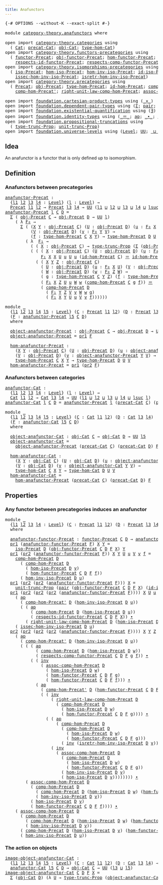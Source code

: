 ```yaml
---
title: Anafunctors
---
```


<pre class="Agda"><a id="37" class="Symbol">{-#</a> <a id="41" class="Keyword">OPTIONS</a> <a id="49" class="Pragma">--without-K</a> <a id="61" class="Pragma">--exact-split</a> <a id="75" class="Symbol">#-}</a>

<a id="80" class="Keyword">module</a> <a id="87" href="category-theory.anafunctors.html" class="Module">category-theory.anafunctors</a> <a id="115" class="Keyword">where</a>

<a id="122" class="Keyword">open</a> <a id="127" class="Keyword">import</a> <a id="134" href="category-theory.categories.html" class="Module">category-theory.categories</a> <a id="161" class="Keyword">using</a>
  <a id="169" class="Symbol">(</a> <a id="171" href="category-theory.categories.html#2113" class="Function">Cat</a><a id="174" class="Symbol">;</a> <a id="176" href="category-theory.categories.html#2263" class="Function">precat-Cat</a><a id="186" class="Symbol">;</a> <a id="188" href="category-theory.categories.html#2313" class="Function">obj-Cat</a><a id="195" class="Symbol">;</a> <a id="197" href="category-theory.categories.html#2443" class="Function">type-hom-Cat</a><a id="209" class="Symbol">)</a>
<a id="211" class="Keyword">open</a> <a id="216" class="Keyword">import</a> <a id="223" href="category-theory.functors-precategories.html" class="Module">category-theory.functors-precategories</a> <a id="262" class="Keyword">using</a>
  <a id="270" class="Symbol">(</a> <a id="272" href="category-theory.functors-precategories.html#1065" class="Function">functor-Precat</a><a id="286" class="Symbol">;</a> <a id="288" href="category-theory.functors-precategories.html#1595" class="Function">obj-functor-Precat</a><a id="306" class="Symbol">;</a> <a id="308" href="category-theory.functors-precategories.html#1691" class="Function">hom-functor-Precat</a><a id="326" class="Symbol">;</a>
    <a id="332" href="category-theory.functors-precategories.html#2238" class="Function">respects-id-functor-Precat</a><a id="358" class="Symbol">;</a> <a id="360" href="category-theory.functors-precategories.html#1912" class="Function">respects-comp-functor-Precat</a><a id="388" class="Symbol">)</a>
<a id="390" class="Keyword">open</a> <a id="395" class="Keyword">import</a> <a id="402" href="category-theory.isomorphisms-precategories.html" class="Module">category-theory.isomorphisms-precategories</a> <a id="445" class="Keyword">using</a>
  <a id="453" class="Symbol">(</a> <a id="455" href="category-theory.isomorphisms-precategories.html#3065" class="Function">iso-Precat</a><a id="465" class="Symbol">;</a> <a id="467" href="category-theory.isomorphisms-precategories.html#3173" class="Function">hom-iso-Precat</a><a id="481" class="Symbol">;</a> <a id="483" href="category-theory.isomorphisms-precategories.html#3526" class="Function">hom-inv-iso-Precat</a><a id="501" class="Symbol">;</a> <a id="503" href="category-theory.isomorphisms-precategories.html#4737" class="Function">id-iso-Precat</a><a id="516" class="Symbol">;</a>
    <a id="522" href="category-theory.isomorphisms-precategories.html#3671" class="Function">issec-hom-inv-iso-Precat</a><a id="546" class="Symbol">;</a> <a id="548" href="category-theory.isomorphisms-precategories.html#3908" class="Function">isretr-hom-inv-iso-Precat</a><a id="573" class="Symbol">)</a>
<a id="575" class="Keyword">open</a> <a id="580" class="Keyword">import</a> <a id="587" href="category-theory.precategories.html" class="Module">category-theory.precategories</a> <a id="617" class="Keyword">using</a>
  <a id="625" class="Symbol">(</a> <a id="627" href="category-theory.precategories.html#2237" class="Function">Precat</a><a id="633" class="Symbol">;</a> <a id="635" href="category-theory.precategories.html#2550" class="Function">obj-Precat</a><a id="645" class="Symbol">;</a> <a id="647" href="category-theory.precategories.html#2669" class="Function">type-hom-Precat</a><a id="662" class="Symbol">;</a> <a id="664" href="category-theory.precategories.html#3826" class="Function">id-hom-Precat</a><a id="677" class="Symbol">;</a> <a id="679" href="category-theory.precategories.html#3051" class="Function">comp-hom-Precat</a><a id="694" class="Symbol">;</a>
    <a id="700" href="category-theory.precategories.html#3218" class="Function">comp-hom-Precat&#39;</a><a id="716" class="Symbol">;</a> <a id="718" href="category-theory.precategories.html#4116" class="Function">right-unit-law-comp-hom-Precat</a><a id="748" class="Symbol">;</a> <a id="750" href="category-theory.precategories.html#3376" class="Function">assoc-comp-hom-Precat</a><a id="771" class="Symbol">)</a>

<a id="774" class="Keyword">open</a> <a id="779" class="Keyword">import</a> <a id="786" href="foundation.cartesian-product-types.html" class="Module">foundation.cartesian-product-types</a> <a id="821" class="Keyword">using</a> <a id="827" class="Symbol">(</a><a id="828" href="foundation-core.cartesian-product-types.html#590" class="Function Operator">_×_</a><a id="831" class="Symbol">)</a>
<a id="833" class="Keyword">open</a> <a id="838" class="Keyword">import</a> <a id="845" href="foundation.dependent-pair-types.html" class="Module">foundation.dependent-pair-types</a> <a id="877" class="Keyword">using</a> <a id="883" class="Symbol">(</a><a id="884" href="foundation-core.dependent-pair-types.html#515" class="Record">Σ</a><a id="885" class="Symbol">;</a> <a id="887" href="foundation-core.dependent-pair-types.html#588" class="InductiveConstructor">pair</a><a id="891" class="Symbol">;</a> <a id="893" href="foundation-core.dependent-pair-types.html#605" class="Field">pr1</a><a id="896" class="Symbol">;</a> <a id="898" href="foundation-core.dependent-pair-types.html#617" class="Field">pr2</a><a id="901" class="Symbol">)</a>
<a id="903" class="Keyword">open</a> <a id="908" class="Keyword">import</a> <a id="915" href="foundation.existential-quantification.html" class="Module">foundation.existential-quantification</a> <a id="953" class="Keyword">using</a> <a id="959" class="Symbol">(</a><a id="960" href="foundation.existential-quantification.html#1774" class="Function">∃</a><a id="961" class="Symbol">)</a>
<a id="963" class="Keyword">open</a> <a id="968" class="Keyword">import</a> <a id="975" href="foundation.identity-types.html" class="Module">foundation.identity-types</a> <a id="1001" class="Keyword">using</a> <a id="1007" class="Symbol">(</a><a id="1008" href="foundation-core.identity-types.html#1865" class="Function Operator">_＝_</a><a id="1011" class="Symbol">;</a> <a id="1013" href="foundation-core.identity-types.html#4003" class="Function">ap</a><a id="1015" class="Symbol">;</a> <a id="1017" href="foundation-core.identity-types.html#2425" class="Function Operator">_∙_</a><a id="1020" class="Symbol">;</a> <a id="1022" href="foundation-core.identity-types.html#2729" class="Function">inv</a><a id="1025" class="Symbol">)</a>
<a id="1027" class="Keyword">open</a> <a id="1032" class="Keyword">import</a> <a id="1039" href="foundation.propositional-truncations.html" class="Module">foundation.propositional-truncations</a> <a id="1076" class="Keyword">using</a>
  <a id="1084" class="Symbol">(</a> <a id="1086" href="foundation.propositional-truncations.html#2048" class="Function">type-trunc-Prop</a><a id="1101" class="Symbol">;</a> <a id="1103" href="foundation.propositional-truncations.html#2132" class="Function">unit-trunc-Prop</a><a id="1118" class="Symbol">)</a>
<a id="1120" class="Keyword">open</a> <a id="1125" class="Keyword">import</a> <a id="1132" href="foundation.universe-levels.html" class="Module">foundation.universe-levels</a> <a id="1159" class="Keyword">using</a> <a id="1165" class="Symbol">(</a><a id="1166" href="Agda.Primitive.html#597" class="Postulate">Level</a><a id="1171" class="Symbol">;</a> <a id="1173" href="foundation-core.universe-levels.html#235" class="Primitive">UU</a><a id="1175" class="Symbol">;</a> <a id="1177" href="Agda.Primitive.html#810" class="Primitive Operator">_⊔_</a><a id="1180" class="Symbol">;</a> <a id="1182" href="Agda.Primitive.html#780" class="Primitive">lsuc</a><a id="1186" class="Symbol">)</a>
</pre>
## Idea

An anafunctor is a functor that is only defined up to isomorphism.

## Definition

### Anafunctors between precategories

<pre class="Agda"><a id="anafunctor-Precat"></a><a id="1332" href="category-theory.anafunctors.html#1332" class="Function">anafunctor-Precat</a> <a id="1350" class="Symbol">:</a>
  <a id="1354" class="Symbol">{</a><a id="1355" href="category-theory.anafunctors.html#1355" class="Bound">l1</a> <a id="1358" href="category-theory.anafunctors.html#1358" class="Bound">l2</a> <a id="1361" href="category-theory.anafunctors.html#1361" class="Bound">l3</a> <a id="1364" href="category-theory.anafunctors.html#1364" class="Bound">l4</a> <a id="1367" class="Symbol">:</a> <a id="1369" href="Agda.Primitive.html#597" class="Postulate">Level</a><a id="1374" class="Symbol">}</a> <a id="1376" class="Symbol">(</a><a id="1377" href="category-theory.anafunctors.html#1377" class="Bound">l</a> <a id="1379" class="Symbol">:</a> <a id="1381" href="Agda.Primitive.html#597" class="Postulate">Level</a><a id="1386" class="Symbol">)</a> <a id="1388" class="Symbol">→</a>
  <a id="1392" href="category-theory.precategories.html#2237" class="Function">Precat</a> <a id="1399" href="category-theory.anafunctors.html#1355" class="Bound">l1</a> <a id="1402" href="category-theory.anafunctors.html#1358" class="Bound">l2</a> <a id="1405" class="Symbol">→</a> <a id="1407" href="category-theory.precategories.html#2237" class="Function">Precat</a> <a id="1414" href="category-theory.anafunctors.html#1361" class="Bound">l3</a> <a id="1417" href="category-theory.anafunctors.html#1364" class="Bound">l4</a> <a id="1420" class="Symbol">→</a> <a id="1422" href="foundation-core.universe-levels.html#235" class="Primitive">UU</a> <a id="1425" class="Symbol">(</a><a id="1426" href="category-theory.anafunctors.html#1355" class="Bound">l1</a> <a id="1429" href="Agda.Primitive.html#810" class="Primitive Operator">⊔</a> <a id="1431" href="category-theory.anafunctors.html#1358" class="Bound">l2</a> <a id="1434" href="Agda.Primitive.html#810" class="Primitive Operator">⊔</a> <a id="1436" href="category-theory.anafunctors.html#1361" class="Bound">l3</a> <a id="1439" href="Agda.Primitive.html#810" class="Primitive Operator">⊔</a> <a id="1441" href="category-theory.anafunctors.html#1364" class="Bound">l4</a> <a id="1444" href="Agda.Primitive.html#810" class="Primitive Operator">⊔</a> <a id="1446" href="Agda.Primitive.html#780" class="Primitive">lsuc</a> <a id="1451" href="category-theory.anafunctors.html#1377" class="Bound">l</a><a id="1452" class="Symbol">)</a>
<a id="1454" href="category-theory.anafunctors.html#1332" class="Function">anafunctor-Precat</a> <a id="1472" href="category-theory.anafunctors.html#1472" class="Bound">l</a> <a id="1474" href="category-theory.anafunctors.html#1474" class="Bound">C</a> <a id="1476" href="category-theory.anafunctors.html#1476" class="Bound">D</a> <a id="1478" class="Symbol">=</a>
  <a id="1482" href="foundation-core.dependent-pair-types.html#515" class="Record">Σ</a> <a id="1484" class="Symbol">(</a> <a id="1486" href="category-theory.precategories.html#2550" class="Function">obj-Precat</a> <a id="1497" href="category-theory.anafunctors.html#1474" class="Bound">C</a> <a id="1499" class="Symbol">→</a> <a id="1501" href="category-theory.precategories.html#2550" class="Function">obj-Precat</a> <a id="1512" href="category-theory.anafunctors.html#1476" class="Bound">D</a> <a id="1514" class="Symbol">→</a> <a id="1516" href="foundation-core.universe-levels.html#235" class="Primitive">UU</a> <a id="1519" href="category-theory.anafunctors.html#1472" class="Bound">l</a><a id="1520" class="Symbol">)</a>
    <a id="1526" class="Symbol">(</a> <a id="1528" class="Symbol">λ</a> <a id="1530" href="category-theory.anafunctors.html#1530" class="Bound">F₀</a> <a id="1533" class="Symbol">→</a>
      <a id="1541" href="foundation-core.dependent-pair-types.html#515" class="Record">Σ</a> <a id="1543" class="Symbol">(</a> <a id="1545" class="Symbol">(</a><a id="1546" href="category-theory.anafunctors.html#1546" class="Bound">X</a> <a id="1548" href="category-theory.anafunctors.html#1548" class="Bound">Y</a> <a id="1550" class="Symbol">:</a> <a id="1552" href="category-theory.precategories.html#2550" class="Function">obj-Precat</a> <a id="1563" href="category-theory.anafunctors.html#1474" class="Bound">C</a><a id="1564" class="Symbol">)</a> <a id="1566" class="Symbol">(</a><a id="1567" href="category-theory.anafunctors.html#1567" class="Bound">U</a> <a id="1569" class="Symbol">:</a> <a id="1571" href="category-theory.precategories.html#2550" class="Function">obj-Precat</a> <a id="1582" href="category-theory.anafunctors.html#1476" class="Bound">D</a><a id="1583" class="Symbol">)</a> <a id="1585" class="Symbol">(</a><a id="1586" href="category-theory.anafunctors.html#1586" class="Bound">u</a> <a id="1588" class="Symbol">:</a> <a id="1590" href="category-theory.anafunctors.html#1530" class="Bound">F₀</a> <a id="1593" href="category-theory.anafunctors.html#1546" class="Bound">X</a> <a id="1595" href="category-theory.anafunctors.html#1567" class="Bound">U</a><a id="1596" class="Symbol">)</a> <a id="1598" class="Symbol">→</a>
          <a id="1610" class="Symbol">(</a><a id="1611" href="category-theory.anafunctors.html#1611" class="Bound">V</a> <a id="1613" class="Symbol">:</a> <a id="1615" href="category-theory.precategories.html#2550" class="Function">obj-Precat</a> <a id="1626" href="category-theory.anafunctors.html#1476" class="Bound">D</a><a id="1627" class="Symbol">)</a> <a id="1629" class="Symbol">(</a><a id="1630" href="category-theory.anafunctors.html#1630" class="Bound">v</a> <a id="1632" class="Symbol">:</a> <a id="1634" href="category-theory.anafunctors.html#1530" class="Bound">F₀</a> <a id="1637" href="category-theory.anafunctors.html#1548" class="Bound">Y</a> <a id="1639" href="category-theory.anafunctors.html#1611" class="Bound">V</a><a id="1640" class="Symbol">)</a> <a id="1642" class="Symbol">→</a>
          <a id="1654" class="Symbol">(</a><a id="1655" href="category-theory.anafunctors.html#1655" class="Bound">f</a> <a id="1657" class="Symbol">:</a> <a id="1659" href="category-theory.precategories.html#2669" class="Function">type-hom-Precat</a> <a id="1675" href="category-theory.anafunctors.html#1474" class="Bound">C</a> <a id="1677" href="category-theory.anafunctors.html#1546" class="Bound">X</a> <a id="1679" href="category-theory.anafunctors.html#1548" class="Bound">Y</a><a id="1680" class="Symbol">)</a> <a id="1682" class="Symbol">→</a> <a id="1684" href="category-theory.precategories.html#2669" class="Function">type-hom-Precat</a> <a id="1700" href="category-theory.anafunctors.html#1476" class="Bound">D</a> <a id="1702" href="category-theory.anafunctors.html#1567" class="Bound">U</a> <a id="1704" href="category-theory.anafunctors.html#1611" class="Bound">V</a><a id="1705" class="Symbol">)</a>
        <a id="1715" class="Symbol">(</a> <a id="1717" class="Symbol">λ</a>  <a id="1720" href="category-theory.anafunctors.html#1720" class="Bound">F₁</a> <a id="1723" class="Symbol">→</a>
          <a id="1735" class="Symbol">(</a> <a id="1737" class="Symbol">(</a> <a id="1739" href="category-theory.anafunctors.html#1739" class="Bound">X</a> <a id="1741" class="Symbol">:</a> <a id="1743" href="category-theory.precategories.html#2550" class="Function">obj-Precat</a> <a id="1754" href="category-theory.anafunctors.html#1474" class="Bound">C</a><a id="1755" class="Symbol">)</a> <a id="1757" class="Symbol">→</a> <a id="1759" href="foundation.propositional-truncations.html#2048" class="Function">type-trunc-Prop</a> <a id="1775" class="Symbol">(</a><a id="1776" href="foundation-core.dependent-pair-types.html#515" class="Record">Σ</a> <a id="1778" class="Symbol">(</a><a id="1779" href="category-theory.precategories.html#2550" class="Function">obj-Precat</a> <a id="1790" href="category-theory.anafunctors.html#1476" class="Bound">D</a><a id="1791" class="Symbol">)</a> <a id="1793" class="Symbol">(</a><a id="1794" href="category-theory.anafunctors.html#1530" class="Bound">F₀</a> <a id="1797" href="category-theory.anafunctors.html#1739" class="Bound">X</a><a id="1798" class="Symbol">)))</a> <a id="1802" href="foundation-core.cartesian-product-types.html#590" class="Function Operator">×</a>
          <a id="1814" class="Symbol">(</a> <a id="1816" class="Symbol">(</a> <a id="1818" class="Symbol">(</a> <a id="1820" href="category-theory.anafunctors.html#1820" class="Bound">X</a> <a id="1822" class="Symbol">:</a> <a id="1824" href="category-theory.precategories.html#2550" class="Function">obj-Precat</a> <a id="1835" href="category-theory.anafunctors.html#1474" class="Bound">C</a><a id="1836" class="Symbol">)</a> <a id="1838" class="Symbol">(</a><a id="1839" href="category-theory.anafunctors.html#1839" class="Bound">U</a> <a id="1841" class="Symbol">:</a> <a id="1843" href="category-theory.precategories.html#2550" class="Function">obj-Precat</a> <a id="1854" href="category-theory.anafunctors.html#1476" class="Bound">D</a><a id="1855" class="Symbol">)</a> <a id="1857" class="Symbol">(</a><a id="1858" href="category-theory.anafunctors.html#1858" class="Bound">u</a> <a id="1860" class="Symbol">:</a> <a id="1862" href="category-theory.anafunctors.html#1530" class="Bound">F₀</a> <a id="1865" href="category-theory.anafunctors.html#1820" class="Bound">X</a> <a id="1867" href="category-theory.anafunctors.html#1839" class="Bound">U</a><a id="1868" class="Symbol">)</a> <a id="1870" class="Symbol">→</a>
              <a id="1886" href="category-theory.anafunctors.html#1720" class="Bound">F₁</a> <a id="1889" href="category-theory.anafunctors.html#1820" class="Bound">X</a> <a id="1891" href="category-theory.anafunctors.html#1820" class="Bound">X</a> <a id="1893" href="category-theory.anafunctors.html#1839" class="Bound">U</a> <a id="1895" href="category-theory.anafunctors.html#1858" class="Bound">u</a> <a id="1897" href="category-theory.anafunctors.html#1839" class="Bound">U</a> <a id="1899" href="category-theory.anafunctors.html#1858" class="Bound">u</a> <a id="1901" class="Symbol">(</a><a id="1902" href="category-theory.precategories.html#3826" class="Function">id-hom-Precat</a> <a id="1916" href="category-theory.anafunctors.html#1474" class="Bound">C</a><a id="1917" class="Symbol">)</a> <a id="1919" href="foundation-core.identity-types.html#1865" class="Function Operator">＝</a> <a id="1921" href="category-theory.precategories.html#3826" class="Function">id-hom-Precat</a> <a id="1935" href="category-theory.anafunctors.html#1476" class="Bound">D</a><a id="1936" class="Symbol">)</a> <a id="1938" href="foundation-core.cartesian-product-types.html#590" class="Function Operator">×</a>
            <a id="1952" class="Symbol">(</a> <a id="1954" class="Symbol">(</a> <a id="1956" href="category-theory.anafunctors.html#1956" class="Bound">X</a> <a id="1958" href="category-theory.anafunctors.html#1958" class="Bound">Y</a> <a id="1960" href="category-theory.anafunctors.html#1960" class="Bound">Z</a> <a id="1962" class="Symbol">:</a> <a id="1964" href="category-theory.precategories.html#2550" class="Function">obj-Precat</a> <a id="1975" href="category-theory.anafunctors.html#1474" class="Bound">C</a><a id="1976" class="Symbol">)</a>
              <a id="1992" class="Symbol">(</a> <a id="1994" href="category-theory.anafunctors.html#1994" class="Bound">U</a> <a id="1996" class="Symbol">:</a> <a id="1998" href="category-theory.precategories.html#2550" class="Function">obj-Precat</a> <a id="2009" href="category-theory.anafunctors.html#1476" class="Bound">D</a><a id="2010" class="Symbol">)</a> <a id="2012" class="Symbol">(</a><a id="2013" href="category-theory.anafunctors.html#2013" class="Bound">u</a> <a id="2015" class="Symbol">:</a> <a id="2017" href="category-theory.anafunctors.html#1530" class="Bound">F₀</a> <a id="2020" href="category-theory.anafunctors.html#1956" class="Bound">X</a> <a id="2022" href="category-theory.anafunctors.html#1994" class="Bound">U</a><a id="2023" class="Symbol">)</a> <a id="2025" class="Symbol">(</a><a id="2026" href="category-theory.anafunctors.html#2026" class="Bound">V</a> <a id="2028" class="Symbol">:</a> <a id="2030" href="category-theory.precategories.html#2550" class="Function">obj-Precat</a> <a id="2041" href="category-theory.anafunctors.html#1476" class="Bound">D</a><a id="2042" class="Symbol">)</a> <a id="2044" class="Symbol">(</a><a id="2045" href="category-theory.anafunctors.html#2045" class="Bound">v</a> <a id="2047" class="Symbol">:</a> <a id="2049" href="category-theory.anafunctors.html#1530" class="Bound">F₀</a> <a id="2052" href="category-theory.anafunctors.html#1958" class="Bound">Y</a> <a id="2054" href="category-theory.anafunctors.html#2026" class="Bound">V</a><a id="2055" class="Symbol">)</a>
              <a id="2071" class="Symbol">(</a> <a id="2073" href="category-theory.anafunctors.html#2073" class="Bound">W</a> <a id="2075" class="Symbol">:</a> <a id="2077" href="category-theory.precategories.html#2550" class="Function">obj-Precat</a> <a id="2088" href="category-theory.anafunctors.html#1476" class="Bound">D</a><a id="2089" class="Symbol">)</a> <a id="2091" class="Symbol">(</a><a id="2092" href="category-theory.anafunctors.html#2092" class="Bound">w</a> <a id="2094" class="Symbol">:</a> <a id="2096" href="category-theory.anafunctors.html#1530" class="Bound">F₀</a> <a id="2099" href="category-theory.anafunctors.html#1960" class="Bound">Z</a> <a id="2101" href="category-theory.anafunctors.html#2073" class="Bound">W</a><a id="2102" class="Symbol">)</a> <a id="2104" class="Symbol">→</a>
              <a id="2120" class="Symbol">(</a> <a id="2122" href="category-theory.anafunctors.html#2122" class="Bound">g</a> <a id="2124" class="Symbol">:</a> <a id="2126" href="category-theory.precategories.html#2669" class="Function">type-hom-Precat</a> <a id="2142" href="category-theory.anafunctors.html#1474" class="Bound">C</a> <a id="2144" href="category-theory.anafunctors.html#1958" class="Bound">Y</a> <a id="2146" href="category-theory.anafunctors.html#1960" class="Bound">Z</a><a id="2147" class="Symbol">)</a> <a id="2149" class="Symbol">(</a><a id="2150" href="category-theory.anafunctors.html#2150" class="Bound">f</a> <a id="2152" class="Symbol">:</a> <a id="2154" href="category-theory.precategories.html#2669" class="Function">type-hom-Precat</a> <a id="2170" href="category-theory.anafunctors.html#1474" class="Bound">C</a> <a id="2172" href="category-theory.anafunctors.html#1956" class="Bound">X</a> <a id="2174" href="category-theory.anafunctors.html#1958" class="Bound">Y</a><a id="2175" class="Symbol">)</a> <a id="2177" class="Symbol">→</a>
              <a id="2193" class="Symbol">(</a> <a id="2195" href="category-theory.anafunctors.html#1720" class="Bound">F₁</a> <a id="2198" href="category-theory.anafunctors.html#1956" class="Bound">X</a> <a id="2200" href="category-theory.anafunctors.html#1960" class="Bound">Z</a> <a id="2202" href="category-theory.anafunctors.html#1994" class="Bound">U</a> <a id="2204" href="category-theory.anafunctors.html#2013" class="Bound">u</a> <a id="2206" href="category-theory.anafunctors.html#2073" class="Bound">W</a> <a id="2208" href="category-theory.anafunctors.html#2092" class="Bound">w</a> <a id="2210" class="Symbol">(</a><a id="2211" href="category-theory.precategories.html#3051" class="Function">comp-hom-Precat</a> <a id="2227" href="category-theory.anafunctors.html#1474" class="Bound">C</a> <a id="2229" href="category-theory.anafunctors.html#2122" class="Bound">g</a> <a id="2231" href="category-theory.anafunctors.html#2150" class="Bound">f</a><a id="2232" class="Symbol">))</a> <a id="2235" href="foundation-core.identity-types.html#1865" class="Function Operator">＝</a>
              <a id="2251" class="Symbol">(</a> <a id="2253" href="category-theory.precategories.html#3051" class="Function">comp-hom-Precat</a> <a id="2269" href="category-theory.anafunctors.html#1476" class="Bound">D</a>
                <a id="2287" class="Symbol">(</a> <a id="2289" href="category-theory.anafunctors.html#1720" class="Bound">F₁</a> <a id="2292" href="category-theory.anafunctors.html#1958" class="Bound">Y</a> <a id="2294" href="category-theory.anafunctors.html#1960" class="Bound">Z</a> <a id="2296" href="category-theory.anafunctors.html#2026" class="Bound">V</a> <a id="2298" href="category-theory.anafunctors.html#2045" class="Bound">v</a> <a id="2300" href="category-theory.anafunctors.html#2073" class="Bound">W</a> <a id="2302" href="category-theory.anafunctors.html#2092" class="Bound">w</a> <a id="2304" href="category-theory.anafunctors.html#2122" class="Bound">g</a><a id="2305" class="Symbol">)</a>
                <a id="2323" class="Symbol">(</a> <a id="2325" href="category-theory.anafunctors.html#1720" class="Bound">F₁</a> <a id="2328" href="category-theory.anafunctors.html#1956" class="Bound">X</a> <a id="2330" href="category-theory.anafunctors.html#1958" class="Bound">Y</a> <a id="2332" href="category-theory.anafunctors.html#1994" class="Bound">U</a> <a id="2334" href="category-theory.anafunctors.html#2013" class="Bound">u</a> <a id="2336" href="category-theory.anafunctors.html#2026" class="Bound">V</a> <a id="2338" href="category-theory.anafunctors.html#2045" class="Bound">v</a> <a id="2340" href="category-theory.anafunctors.html#2150" class="Bound">f</a><a id="2341" class="Symbol">))))))</a>

<a id="2349" class="Keyword">module</a> <a id="2356" href="category-theory.anafunctors.html#2356" class="Module">_</a>
  <a id="2360" class="Symbol">{</a><a id="2361" href="category-theory.anafunctors.html#2361" class="Bound">l1</a> <a id="2364" href="category-theory.anafunctors.html#2364" class="Bound">l2</a> <a id="2367" href="category-theory.anafunctors.html#2367" class="Bound">l3</a> <a id="2370" href="category-theory.anafunctors.html#2370" class="Bound">l4</a> <a id="2373" href="category-theory.anafunctors.html#2373" class="Bound">l5</a> <a id="2376" class="Symbol">:</a> <a id="2378" href="Agda.Primitive.html#597" class="Postulate">Level</a><a id="2383" class="Symbol">}</a> <a id="2385" class="Symbol">(</a><a id="2386" href="category-theory.anafunctors.html#2386" class="Bound">C</a> <a id="2388" class="Symbol">:</a> <a id="2390" href="category-theory.precategories.html#2237" class="Function">Precat</a> <a id="2397" href="category-theory.anafunctors.html#2361" class="Bound">l1</a> <a id="2400" href="category-theory.anafunctors.html#2364" class="Bound">l2</a><a id="2402" class="Symbol">)</a> <a id="2404" class="Symbol">(</a><a id="2405" href="category-theory.anafunctors.html#2405" class="Bound">D</a> <a id="2407" class="Symbol">:</a> <a id="2409" href="category-theory.precategories.html#2237" class="Function">Precat</a> <a id="2416" href="category-theory.anafunctors.html#2367" class="Bound">l3</a> <a id="2419" href="category-theory.anafunctors.html#2370" class="Bound">l4</a><a id="2421" class="Symbol">)</a>
  <a id="2425" class="Symbol">(</a><a id="2426" href="category-theory.anafunctors.html#2426" class="Bound">F</a> <a id="2428" class="Symbol">:</a> <a id="2430" href="category-theory.anafunctors.html#1332" class="Function">anafunctor-Precat</a> <a id="2448" href="category-theory.anafunctors.html#2373" class="Bound">l5</a> <a id="2451" href="category-theory.anafunctors.html#2386" class="Bound">C</a> <a id="2453" href="category-theory.anafunctors.html#2405" class="Bound">D</a><a id="2454" class="Symbol">)</a>
  <a id="2458" class="Keyword">where</a>
  
  <a id="2469" href="category-theory.anafunctors.html#2469" class="Function">object-anafunctor-Precat</a> <a id="2494" class="Symbol">:</a> <a id="2496" href="category-theory.precategories.html#2550" class="Function">obj-Precat</a> <a id="2507" href="category-theory.anafunctors.html#2386" class="Bound">C</a> <a id="2509" class="Symbol">→</a> <a id="2511" href="category-theory.precategories.html#2550" class="Function">obj-Precat</a> <a id="2522" href="category-theory.anafunctors.html#2405" class="Bound">D</a> <a id="2524" class="Symbol">→</a> <a id="2526" href="foundation-core.universe-levels.html#235" class="Primitive">UU</a> <a id="2529" href="category-theory.anafunctors.html#2373" class="Bound">l5</a>
  <a id="2534" href="category-theory.anafunctors.html#2469" class="Function">object-anafunctor-Precat</a> <a id="2559" class="Symbol">=</a> <a id="2561" href="foundation-core.dependent-pair-types.html#605" class="Field">pr1</a> <a id="2565" href="category-theory.anafunctors.html#2426" class="Bound">F</a>

  <a id="2570" href="category-theory.anafunctors.html#2570" class="Function">hom-anafunctor-Precat</a> <a id="2592" class="Symbol">:</a>
    <a id="2598" class="Symbol">(</a><a id="2599" href="category-theory.anafunctors.html#2599" class="Bound">X</a> <a id="2601" href="category-theory.anafunctors.html#2601" class="Bound">Y</a> <a id="2603" class="Symbol">:</a> <a id="2605" href="category-theory.precategories.html#2550" class="Function">obj-Precat</a> <a id="2616" href="category-theory.anafunctors.html#2386" class="Bound">C</a><a id="2617" class="Symbol">)</a> <a id="2619" class="Symbol">(</a><a id="2620" href="category-theory.anafunctors.html#2620" class="Bound">U</a> <a id="2622" class="Symbol">:</a> <a id="2624" href="category-theory.precategories.html#2550" class="Function">obj-Precat</a> <a id="2635" href="category-theory.anafunctors.html#2405" class="Bound">D</a><a id="2636" class="Symbol">)</a> <a id="2638" class="Symbol">(</a><a id="2639" href="category-theory.anafunctors.html#2639" class="Bound">u</a> <a id="2641" class="Symbol">:</a> <a id="2643" href="category-theory.anafunctors.html#2469" class="Function">object-anafunctor-Precat</a> <a id="2668" href="category-theory.anafunctors.html#2599" class="Bound">X</a> <a id="2670" href="category-theory.anafunctors.html#2620" class="Bound">U</a><a id="2671" class="Symbol">)</a>
    <a id="2677" class="Symbol">(</a><a id="2678" href="category-theory.anafunctors.html#2678" class="Bound">V</a> <a id="2680" class="Symbol">:</a> <a id="2682" href="category-theory.precategories.html#2550" class="Function">obj-Precat</a> <a id="2693" href="category-theory.anafunctors.html#2405" class="Bound">D</a><a id="2694" class="Symbol">)</a> <a id="2696" class="Symbol">(</a><a id="2697" href="category-theory.anafunctors.html#2697" class="Bound">v</a> <a id="2699" class="Symbol">:</a> <a id="2701" href="category-theory.anafunctors.html#2469" class="Function">object-anafunctor-Precat</a> <a id="2726" href="category-theory.anafunctors.html#2601" class="Bound">Y</a> <a id="2728" href="category-theory.anafunctors.html#2678" class="Bound">V</a><a id="2729" class="Symbol">)</a> <a id="2731" class="Symbol">→</a>
    <a id="2737" href="category-theory.precategories.html#2669" class="Function">type-hom-Precat</a> <a id="2753" href="category-theory.anafunctors.html#2386" class="Bound">C</a> <a id="2755" href="category-theory.anafunctors.html#2599" class="Bound">X</a> <a id="2757" href="category-theory.anafunctors.html#2601" class="Bound">Y</a> <a id="2759" class="Symbol">→</a> <a id="2761" href="category-theory.precategories.html#2669" class="Function">type-hom-Precat</a> <a id="2777" href="category-theory.anafunctors.html#2405" class="Bound">D</a> <a id="2779" href="category-theory.anafunctors.html#2620" class="Bound">U</a> <a id="2781" href="category-theory.anafunctors.html#2678" class="Bound">V</a>
  <a id="2785" href="category-theory.anafunctors.html#2570" class="Function">hom-anafunctor-Precat</a> <a id="2807" class="Symbol">=</a> <a id="2809" href="foundation-core.dependent-pair-types.html#605" class="Field">pr1</a> <a id="2813" class="Symbol">(</a><a id="2814" href="foundation-core.dependent-pair-types.html#617" class="Field">pr2</a> <a id="2818" href="category-theory.anafunctors.html#2426" class="Bound">F</a><a id="2819" class="Symbol">)</a>
</pre>
### Anafunctors between categories

<pre class="Agda"><a id="anafunctor-Cat"></a><a id="2870" href="category-theory.anafunctors.html#2870" class="Function">anafunctor-Cat</a> <a id="2885" class="Symbol">:</a>
  <a id="2889" class="Symbol">{</a><a id="2890" href="category-theory.anafunctors.html#2890" class="Bound">l1</a> <a id="2893" href="category-theory.anafunctors.html#2893" class="Bound">l2</a> <a id="2896" href="category-theory.anafunctors.html#2896" class="Bound">l3</a> <a id="2899" href="category-theory.anafunctors.html#2899" class="Bound">l4</a> <a id="2902" class="Symbol">:</a> <a id="2904" href="Agda.Primitive.html#597" class="Postulate">Level</a><a id="2909" class="Symbol">}</a> <a id="2911" class="Symbol">(</a><a id="2912" href="category-theory.anafunctors.html#2912" class="Bound">l</a> <a id="2914" class="Symbol">:</a> <a id="2916" href="Agda.Primitive.html#597" class="Postulate">Level</a><a id="2921" class="Symbol">)</a> <a id="2923" class="Symbol">→</a>
  <a id="2927" href="category-theory.categories.html#2113" class="Function">Cat</a> <a id="2931" href="category-theory.anafunctors.html#2890" class="Bound">l1</a> <a id="2934" href="category-theory.anafunctors.html#2893" class="Bound">l2</a> <a id="2937" class="Symbol">→</a> <a id="2939" href="category-theory.categories.html#2113" class="Function">Cat</a> <a id="2943" href="category-theory.anafunctors.html#2896" class="Bound">l3</a> <a id="2946" href="category-theory.anafunctors.html#2899" class="Bound">l4</a> <a id="2949" class="Symbol">→</a> <a id="2951" href="foundation-core.universe-levels.html#235" class="Primitive">UU</a> <a id="2954" class="Symbol">(</a><a id="2955" href="category-theory.anafunctors.html#2890" class="Bound">l1</a> <a id="2958" href="Agda.Primitive.html#810" class="Primitive Operator">⊔</a> <a id="2960" href="category-theory.anafunctors.html#2893" class="Bound">l2</a> <a id="2963" href="Agda.Primitive.html#810" class="Primitive Operator">⊔</a> <a id="2965" href="category-theory.anafunctors.html#2896" class="Bound">l3</a> <a id="2968" href="Agda.Primitive.html#810" class="Primitive Operator">⊔</a> <a id="2970" href="category-theory.anafunctors.html#2899" class="Bound">l4</a> <a id="2973" href="Agda.Primitive.html#810" class="Primitive Operator">⊔</a> <a id="2975" href="Agda.Primitive.html#780" class="Primitive">lsuc</a> <a id="2980" href="category-theory.anafunctors.html#2912" class="Bound">l</a><a id="2981" class="Symbol">)</a>
<a id="2983" href="category-theory.anafunctors.html#2870" class="Function">anafunctor-Cat</a> <a id="2998" href="category-theory.anafunctors.html#2998" class="Bound">l</a> <a id="3000" href="category-theory.anafunctors.html#3000" class="Bound">C</a> <a id="3002" href="category-theory.anafunctors.html#3002" class="Bound">D</a> <a id="3004" class="Symbol">=</a> <a id="3006" href="category-theory.anafunctors.html#1332" class="Function">anafunctor-Precat</a> <a id="3024" href="category-theory.anafunctors.html#2998" class="Bound">l</a> <a id="3026" class="Symbol">(</a><a id="3027" href="category-theory.categories.html#2263" class="Function">precat-Cat</a> <a id="3038" href="category-theory.anafunctors.html#3000" class="Bound">C</a><a id="3039" class="Symbol">)</a> <a id="3041" class="Symbol">(</a><a id="3042" href="category-theory.categories.html#2263" class="Function">precat-Cat</a> <a id="3053" href="category-theory.anafunctors.html#3002" class="Bound">D</a><a id="3054" class="Symbol">)</a>

<a id="3057" class="Keyword">module</a> <a id="3064" href="category-theory.anafunctors.html#3064" class="Module">_</a>
  <a id="3068" class="Symbol">{</a><a id="3069" href="category-theory.anafunctors.html#3069" class="Bound">l1</a> <a id="3072" href="category-theory.anafunctors.html#3072" class="Bound">l2</a> <a id="3075" href="category-theory.anafunctors.html#3075" class="Bound">l3</a> <a id="3078" href="category-theory.anafunctors.html#3078" class="Bound">l4</a> <a id="3081" href="category-theory.anafunctors.html#3081" class="Bound">l5</a> <a id="3084" class="Symbol">:</a> <a id="3086" href="Agda.Primitive.html#597" class="Postulate">Level</a><a id="3091" class="Symbol">}</a> <a id="3093" class="Symbol">(</a><a id="3094" href="category-theory.anafunctors.html#3094" class="Bound">C</a> <a id="3096" class="Symbol">:</a> <a id="3098" href="category-theory.categories.html#2113" class="Function">Cat</a> <a id="3102" href="category-theory.anafunctors.html#3069" class="Bound">l1</a> <a id="3105" href="category-theory.anafunctors.html#3072" class="Bound">l2</a><a id="3107" class="Symbol">)</a> <a id="3109" class="Symbol">(</a><a id="3110" href="category-theory.anafunctors.html#3110" class="Bound">D</a> <a id="3112" class="Symbol">:</a> <a id="3114" href="category-theory.categories.html#2113" class="Function">Cat</a> <a id="3118" href="category-theory.anafunctors.html#3075" class="Bound">l3</a> <a id="3121" href="category-theory.anafunctors.html#3078" class="Bound">l4</a><a id="3123" class="Symbol">)</a>
  <a id="3127" class="Symbol">(</a><a id="3128" href="category-theory.anafunctors.html#3128" class="Bound">F</a> <a id="3130" class="Symbol">:</a> <a id="3132" href="category-theory.anafunctors.html#2870" class="Function">anafunctor-Cat</a> <a id="3147" href="category-theory.anafunctors.html#3081" class="Bound">l5</a> <a id="3150" href="category-theory.anafunctors.html#3094" class="Bound">C</a> <a id="3152" href="category-theory.anafunctors.html#3110" class="Bound">D</a><a id="3153" class="Symbol">)</a>
  <a id="3157" class="Keyword">where</a>
  
  <a id="3168" href="category-theory.anafunctors.html#3168" class="Function">object-anafunctor-Cat</a> <a id="3190" class="Symbol">:</a> <a id="3192" href="category-theory.categories.html#2313" class="Function">obj-Cat</a> <a id="3200" href="category-theory.anafunctors.html#3094" class="Bound">C</a> <a id="3202" class="Symbol">→</a> <a id="3204" href="category-theory.categories.html#2313" class="Function">obj-Cat</a> <a id="3212" href="category-theory.anafunctors.html#3110" class="Bound">D</a> <a id="3214" class="Symbol">→</a> <a id="3216" href="foundation-core.universe-levels.html#235" class="Primitive">UU</a> <a id="3219" href="category-theory.anafunctors.html#3081" class="Bound">l5</a>
  <a id="3224" href="category-theory.anafunctors.html#3168" class="Function">object-anafunctor-Cat</a> <a id="3246" class="Symbol">=</a>
    <a id="3252" href="category-theory.anafunctors.html#2469" class="Function">object-anafunctor-Precat</a> <a id="3277" class="Symbol">(</a><a id="3278" href="category-theory.categories.html#2263" class="Function">precat-Cat</a> <a id="3289" href="category-theory.anafunctors.html#3094" class="Bound">C</a><a id="3290" class="Symbol">)</a> <a id="3292" class="Symbol">(</a><a id="3293" href="category-theory.categories.html#2263" class="Function">precat-Cat</a> <a id="3304" href="category-theory.anafunctors.html#3110" class="Bound">D</a><a id="3305" class="Symbol">)</a> <a id="3307" href="category-theory.anafunctors.html#3128" class="Bound">F</a>

  <a id="3312" href="category-theory.anafunctors.html#3312" class="Function">hom-anafunctor-Cat</a> <a id="3331" class="Symbol">:</a>
    <a id="3337" class="Symbol">(</a><a id="3338" href="category-theory.anafunctors.html#3338" class="Bound">X</a> <a id="3340" href="category-theory.anafunctors.html#3340" class="Bound">Y</a> <a id="3342" class="Symbol">:</a> <a id="3344" href="category-theory.categories.html#2313" class="Function">obj-Cat</a> <a id="3352" href="category-theory.anafunctors.html#3094" class="Bound">C</a><a id="3353" class="Symbol">)</a> <a id="3355" class="Symbol">(</a><a id="3356" href="category-theory.anafunctors.html#3356" class="Bound">U</a> <a id="3358" class="Symbol">:</a> <a id="3360" href="category-theory.categories.html#2313" class="Function">obj-Cat</a> <a id="3368" href="category-theory.anafunctors.html#3110" class="Bound">D</a><a id="3369" class="Symbol">)</a> <a id="3371" class="Symbol">(</a><a id="3372" href="category-theory.anafunctors.html#3372" class="Bound">u</a> <a id="3374" class="Symbol">:</a> <a id="3376" href="category-theory.anafunctors.html#3168" class="Function">object-anafunctor-Cat</a> <a id="3398" href="category-theory.anafunctors.html#3338" class="Bound">X</a> <a id="3400" href="category-theory.anafunctors.html#3356" class="Bound">U</a><a id="3401" class="Symbol">)</a>
    <a id="3407" class="Symbol">(</a><a id="3408" href="category-theory.anafunctors.html#3408" class="Bound">V</a> <a id="3410" class="Symbol">:</a> <a id="3412" href="category-theory.categories.html#2313" class="Function">obj-Cat</a> <a id="3420" href="category-theory.anafunctors.html#3110" class="Bound">D</a><a id="3421" class="Symbol">)</a> <a id="3423" class="Symbol">(</a><a id="3424" href="category-theory.anafunctors.html#3424" class="Bound">v</a> <a id="3426" class="Symbol">:</a> <a id="3428" href="category-theory.anafunctors.html#3168" class="Function">object-anafunctor-Cat</a> <a id="3450" href="category-theory.anafunctors.html#3340" class="Bound">Y</a> <a id="3452" href="category-theory.anafunctors.html#3408" class="Bound">V</a><a id="3453" class="Symbol">)</a> <a id="3455" class="Symbol">→</a>
    <a id="3461" href="category-theory.categories.html#2443" class="Function">type-hom-Cat</a> <a id="3474" href="category-theory.anafunctors.html#3094" class="Bound">C</a> <a id="3476" href="category-theory.anafunctors.html#3338" class="Bound">X</a> <a id="3478" href="category-theory.anafunctors.html#3340" class="Bound">Y</a> <a id="3480" class="Symbol">→</a> <a id="3482" href="category-theory.categories.html#2443" class="Function">type-hom-Cat</a> <a id="3495" href="category-theory.anafunctors.html#3110" class="Bound">D</a> <a id="3497" href="category-theory.anafunctors.html#3356" class="Bound">U</a> <a id="3499" href="category-theory.anafunctors.html#3408" class="Bound">V</a>
  <a id="3503" href="category-theory.anafunctors.html#3312" class="Function">hom-anafunctor-Cat</a> <a id="3522" class="Symbol">=</a>
    <a id="3528" href="category-theory.anafunctors.html#2570" class="Function">hom-anafunctor-Precat</a> <a id="3550" class="Symbol">(</a><a id="3551" href="category-theory.categories.html#2263" class="Function">precat-Cat</a> <a id="3562" href="category-theory.anafunctors.html#3094" class="Bound">C</a><a id="3563" class="Symbol">)</a> <a id="3565" class="Symbol">(</a><a id="3566" href="category-theory.categories.html#2263" class="Function">precat-Cat</a> <a id="3577" href="category-theory.anafunctors.html#3110" class="Bound">D</a><a id="3578" class="Symbol">)</a> <a id="3580" href="category-theory.anafunctors.html#3128" class="Bound">F</a>
</pre>
## Properties

### Any functor between precategories induces an anafunctor

<pre class="Agda"><a id="3671" class="Keyword">module</a> <a id="3678" href="category-theory.anafunctors.html#3678" class="Module">_</a>
  <a id="3682" class="Symbol">{</a><a id="3683" href="category-theory.anafunctors.html#3683" class="Bound">l1</a> <a id="3686" href="category-theory.anafunctors.html#3686" class="Bound">l2</a> <a id="3689" href="category-theory.anafunctors.html#3689" class="Bound">l3</a> <a id="3692" href="category-theory.anafunctors.html#3692" class="Bound">l4</a> <a id="3695" class="Symbol">:</a> <a id="3697" href="Agda.Primitive.html#597" class="Postulate">Level</a><a id="3702" class="Symbol">}</a> <a id="3704" class="Symbol">(</a><a id="3705" href="category-theory.anafunctors.html#3705" class="Bound">C</a> <a id="3707" class="Symbol">:</a> <a id="3709" href="category-theory.precategories.html#2237" class="Function">Precat</a> <a id="3716" href="category-theory.anafunctors.html#3683" class="Bound">l1</a> <a id="3719" href="category-theory.anafunctors.html#3686" class="Bound">l2</a><a id="3721" class="Symbol">)</a> <a id="3723" class="Symbol">(</a><a id="3724" href="category-theory.anafunctors.html#3724" class="Bound">D</a> <a id="3726" class="Symbol">:</a> <a id="3728" href="category-theory.precategories.html#2237" class="Function">Precat</a> <a id="3735" href="category-theory.anafunctors.html#3689" class="Bound">l3</a> <a id="3738" href="category-theory.anafunctors.html#3692" class="Bound">l4</a><a id="3740" class="Symbol">)</a>
  <a id="3744" class="Keyword">where</a>
  
  <a id="3755" href="category-theory.anafunctors.html#3755" class="Function">anafunctor-functor-Precat</a> <a id="3781" class="Symbol">:</a> <a id="3783" href="category-theory.functors-precategories.html#1065" class="Function">functor-Precat</a> <a id="3798" href="category-theory.anafunctors.html#3705" class="Bound">C</a> <a id="3800" href="category-theory.anafunctors.html#3724" class="Bound">D</a> <a id="3802" class="Symbol">→</a> <a id="3804" href="category-theory.anafunctors.html#1332" class="Function">anafunctor-Precat</a> <a id="3822" href="category-theory.anafunctors.html#3692" class="Bound">l4</a> <a id="3825" href="category-theory.anafunctors.html#3705" class="Bound">C</a> <a id="3827" href="category-theory.anafunctors.html#3724" class="Bound">D</a>
  <a id="3831" href="foundation-core.dependent-pair-types.html#605" class="Field">pr1</a> <a id="3835" class="Symbol">(</a><a id="3836" href="category-theory.anafunctors.html#3755" class="Function">anafunctor-functor-Precat</a> <a id="3862" href="category-theory.anafunctors.html#3862" class="Bound">F</a><a id="3863" class="Symbol">)</a> <a id="3865" href="category-theory.anafunctors.html#3865" class="Bound">X</a> <a id="3867" href="category-theory.anafunctors.html#3867" class="Bound">Y</a> <a id="3869" class="Symbol">=</a>
    <a id="3875" href="category-theory.isomorphisms-precategories.html#3065" class="Function">iso-Precat</a> <a id="3886" href="category-theory.anafunctors.html#3724" class="Bound">D</a> <a id="3888" class="Symbol">(</a><a id="3889" href="category-theory.functors-precategories.html#1595" class="Function">obj-functor-Precat</a> <a id="3908" href="category-theory.anafunctors.html#3705" class="Bound">C</a> <a id="3910" href="category-theory.anafunctors.html#3724" class="Bound">D</a> <a id="3912" href="category-theory.anafunctors.html#3862" class="Bound">F</a> <a id="3914" href="category-theory.anafunctors.html#3865" class="Bound">X</a><a id="3915" class="Symbol">)</a> <a id="3917" href="category-theory.anafunctors.html#3867" class="Bound">Y</a>
  <a id="3921" href="foundation-core.dependent-pair-types.html#605" class="Field">pr1</a> <a id="3925" class="Symbol">(</a><a id="3926" href="foundation-core.dependent-pair-types.html#617" class="Field">pr2</a> <a id="3930" class="Symbol">(</a><a id="3931" href="category-theory.anafunctors.html#3755" class="Function">anafunctor-functor-Precat</a> <a id="3957" href="category-theory.anafunctors.html#3957" class="Bound">F</a><a id="3958" class="Symbol">))</a> <a id="3961" href="category-theory.anafunctors.html#3961" class="Bound">X</a> <a id="3963" href="category-theory.anafunctors.html#3963" class="Bound">Y</a> <a id="3965" href="category-theory.anafunctors.html#3965" class="Bound">U</a> <a id="3967" href="category-theory.anafunctors.html#3967" class="Bound">u</a> <a id="3969" href="category-theory.anafunctors.html#3969" class="Bound">V</a> <a id="3971" href="category-theory.anafunctors.html#3971" class="Bound">v</a> <a id="3973" href="category-theory.anafunctors.html#3973" class="Bound">f</a> <a id="3975" class="Symbol">=</a>
    <a id="3981" href="category-theory.precategories.html#3051" class="Function">comp-hom-Precat</a> <a id="3997" href="category-theory.anafunctors.html#3724" class="Bound">D</a>
      <a id="4005" class="Symbol">(</a> <a id="4007" href="category-theory.precategories.html#3051" class="Function">comp-hom-Precat</a> <a id="4023" href="category-theory.anafunctors.html#3724" class="Bound">D</a>
        <a id="4033" class="Symbol">(</a> <a id="4035" href="category-theory.isomorphisms-precategories.html#3173" class="Function">hom-iso-Precat</a> <a id="4050" href="category-theory.anafunctors.html#3724" class="Bound">D</a> <a id="4052" href="category-theory.anafunctors.html#3971" class="Bound">v</a><a id="4053" class="Symbol">)</a>
        <a id="4063" class="Symbol">(</a> <a id="4065" href="category-theory.functors-precategories.html#1691" class="Function">hom-functor-Precat</a> <a id="4084" href="category-theory.anafunctors.html#3705" class="Bound">C</a> <a id="4086" href="category-theory.anafunctors.html#3724" class="Bound">D</a> <a id="4088" href="category-theory.anafunctors.html#3957" class="Bound">F</a> <a id="4090" href="category-theory.anafunctors.html#3973" class="Bound">f</a><a id="4091" class="Symbol">))</a>
      <a id="4100" class="Symbol">(</a> <a id="4102" href="category-theory.isomorphisms-precategories.html#3526" class="Function">hom-inv-iso-Precat</a> <a id="4121" href="category-theory.anafunctors.html#3724" class="Bound">D</a> <a id="4123" href="category-theory.anafunctors.html#3967" class="Bound">u</a><a id="4124" class="Symbol">)</a>
  <a id="4128" href="foundation-core.dependent-pair-types.html#605" class="Field">pr1</a> <a id="4132" class="Symbol">(</a><a id="4133" href="foundation-core.dependent-pair-types.html#617" class="Field">pr2</a> <a id="4137" class="Symbol">(</a><a id="4138" href="foundation-core.dependent-pair-types.html#617" class="Field">pr2</a> <a id="4142" class="Symbol">(</a><a id="4143" href="category-theory.anafunctors.html#3755" class="Function">anafunctor-functor-Precat</a> <a id="4169" href="category-theory.anafunctors.html#4169" class="Bound">F</a><a id="4170" class="Symbol">)))</a> <a id="4174" href="category-theory.anafunctors.html#4174" class="Bound">X</a> <a id="4176" class="Symbol">=</a>
    <a id="4182" href="foundation.propositional-truncations.html#2132" class="Function">unit-trunc-Prop</a> <a id="4198" class="Symbol">(</a><a id="4199" href="foundation-core.dependent-pair-types.html#588" class="InductiveConstructor">pair</a> <a id="4204" class="Symbol">(</a><a id="4205" href="category-theory.functors-precategories.html#1595" class="Function">obj-functor-Precat</a> <a id="4224" href="category-theory.anafunctors.html#3705" class="Bound">C</a> <a id="4226" href="category-theory.anafunctors.html#3724" class="Bound">D</a> <a id="4228" href="category-theory.anafunctors.html#4169" class="Bound">F</a> <a id="4230" href="category-theory.anafunctors.html#4174" class="Bound">X</a><a id="4231" class="Symbol">)</a> <a id="4233" class="Symbol">(</a><a id="4234" href="category-theory.isomorphisms-precategories.html#4737" class="Function">id-iso-Precat</a> <a id="4248" href="category-theory.anafunctors.html#3724" class="Bound">D</a><a id="4249" class="Symbol">))</a>
  <a id="4254" href="foundation-core.dependent-pair-types.html#605" class="Field">pr1</a> <a id="4258" class="Symbol">(</a><a id="4259" href="foundation-core.dependent-pair-types.html#617" class="Field">pr2</a> <a id="4263" class="Symbol">(</a><a id="4264" href="foundation-core.dependent-pair-types.html#617" class="Field">pr2</a> <a id="4268" class="Symbol">(</a><a id="4269" href="foundation-core.dependent-pair-types.html#617" class="Field">pr2</a> <a id="4273" class="Symbol">(</a><a id="4274" href="category-theory.anafunctors.html#3755" class="Function">anafunctor-functor-Precat</a> <a id="4300" href="category-theory.anafunctors.html#4300" class="Bound">F</a><a id="4301" class="Symbol">))))</a> <a id="4306" href="category-theory.anafunctors.html#4306" class="Bound">X</a> <a id="4308" href="category-theory.anafunctors.html#4308" class="Bound">U</a> <a id="4310" href="category-theory.anafunctors.html#4310" class="Bound">u</a> <a id="4312" class="Symbol">=</a>
    <a id="4318" class="Symbol">(</a> <a id="4320" href="foundation-core.identity-types.html#4003" class="Function">ap</a>
      <a id="4329" class="Symbol">(</a> <a id="4331" href="category-theory.precategories.html#3218" class="Function">comp-hom-Precat&#39;</a> <a id="4348" href="category-theory.anafunctors.html#3724" class="Bound">D</a> <a id="4350" class="Symbol">(</a><a id="4351" href="category-theory.isomorphisms-precategories.html#3526" class="Function">hom-inv-iso-Precat</a> <a id="4370" href="category-theory.anafunctors.html#3724" class="Bound">D</a> <a id="4372" href="category-theory.anafunctors.html#4310" class="Bound">u</a><a id="4373" class="Symbol">))</a>
      <a id="4382" class="Symbol">(</a> <a id="4384" class="Symbol">(</a> <a id="4386" href="foundation-core.identity-types.html#4003" class="Function">ap</a>
          <a id="4399" class="Symbol">(</a> <a id="4401" href="category-theory.precategories.html#3051" class="Function">comp-hom-Precat</a> <a id="4417" href="category-theory.anafunctors.html#3724" class="Bound">D</a> <a id="4419" class="Symbol">(</a><a id="4420" href="category-theory.isomorphisms-precategories.html#3173" class="Function">hom-iso-Precat</a> <a id="4435" href="category-theory.anafunctors.html#3724" class="Bound">D</a> <a id="4437" href="category-theory.anafunctors.html#4310" class="Bound">u</a><a id="4438" class="Symbol">))</a>
          <a id="4451" class="Symbol">(</a> <a id="4453" href="category-theory.functors-precategories.html#2238" class="Function">respects-id-functor-Precat</a> <a id="4480" href="category-theory.anafunctors.html#3705" class="Bound">C</a> <a id="4482" href="category-theory.anafunctors.html#3724" class="Bound">D</a> <a id="4484" href="category-theory.anafunctors.html#4300" class="Bound">F</a> <a id="4486" href="category-theory.anafunctors.html#4306" class="Bound">X</a><a id="4487" class="Symbol">))</a> <a id="4490" href="foundation-core.identity-types.html#2425" class="Function Operator">∙</a>
        <a id="4500" class="Symbol">(</a> <a id="4502" href="category-theory.precategories.html#4116" class="Function">right-unit-law-comp-hom-Precat</a> <a id="4533" href="category-theory.anafunctors.html#3724" class="Bound">D</a> <a id="4535" class="Symbol">(</a><a id="4536" href="category-theory.isomorphisms-precategories.html#3173" class="Function">hom-iso-Precat</a> <a id="4551" href="category-theory.anafunctors.html#3724" class="Bound">D</a> <a id="4553" href="category-theory.anafunctors.html#4310" class="Bound">u</a><a id="4554" class="Symbol">))))</a> <a id="4559" href="foundation-core.identity-types.html#2425" class="Function Operator">∙</a>
    <a id="4565" class="Symbol">(</a> <a id="4567" href="category-theory.isomorphisms-precategories.html#3671" class="Function">issec-hom-inv-iso-Precat</a> <a id="4592" href="category-theory.anafunctors.html#3724" class="Bound">D</a> <a id="4594" href="category-theory.anafunctors.html#4310" class="Bound">u</a><a id="4595" class="Symbol">)</a>
  <a id="4599" href="foundation-core.dependent-pair-types.html#617" class="Field">pr2</a> <a id="4603" class="Symbol">(</a><a id="4604" href="foundation-core.dependent-pair-types.html#617" class="Field">pr2</a> <a id="4608" class="Symbol">(</a><a id="4609" href="foundation-core.dependent-pair-types.html#617" class="Field">pr2</a> <a id="4613" class="Symbol">(</a><a id="4614" href="foundation-core.dependent-pair-types.html#617" class="Field">pr2</a> <a id="4618" class="Symbol">(</a><a id="4619" href="category-theory.anafunctors.html#3755" class="Function">anafunctor-functor-Precat</a> <a id="4645" href="category-theory.anafunctors.html#4645" class="Bound">F</a><a id="4646" class="Symbol">))))</a> <a id="4651" href="category-theory.anafunctors.html#4651" class="Bound">X</a> <a id="4653" href="category-theory.anafunctors.html#4653" class="Bound">Y</a> <a id="4655" href="category-theory.anafunctors.html#4655" class="Bound">Z</a> <a id="4657" href="category-theory.anafunctors.html#4657" class="Bound">U</a> <a id="4659" href="category-theory.anafunctors.html#4659" class="Bound">u</a> <a id="4661" href="category-theory.anafunctors.html#4661" class="Bound">V</a> <a id="4663" href="category-theory.anafunctors.html#4663" class="Bound">v</a> <a id="4665" href="category-theory.anafunctors.html#4665" class="Bound">W</a> <a id="4667" href="category-theory.anafunctors.html#4667" class="Bound">w</a> <a id="4669" href="category-theory.anafunctors.html#4669" class="Bound">g</a> <a id="4671" href="category-theory.anafunctors.html#4671" class="Bound">f</a> <a id="4673" class="Symbol">=</a>
    <a id="4679" class="Symbol">(</a> <a id="4681" href="foundation-core.identity-types.html#4003" class="Function">ap</a>
      <a id="4690" class="Symbol">(</a> <a id="4692" href="category-theory.precategories.html#3218" class="Function">comp-hom-Precat&#39;</a> <a id="4709" href="category-theory.anafunctors.html#3724" class="Bound">D</a> <a id="4711" class="Symbol">(</a><a id="4712" href="category-theory.isomorphisms-precategories.html#3526" class="Function">hom-inv-iso-Precat</a> <a id="4731" href="category-theory.anafunctors.html#3724" class="Bound">D</a> <a id="4733" href="category-theory.anafunctors.html#4659" class="Bound">u</a><a id="4734" class="Symbol">))</a>
      <a id="4743" class="Symbol">(</a> <a id="4745" class="Symbol">(</a> <a id="4747" class="Symbol">(</a> <a id="4749" href="foundation-core.identity-types.html#4003" class="Function">ap</a>
            <a id="4764" class="Symbol">(</a> <a id="4766" href="category-theory.precategories.html#3051" class="Function">comp-hom-Precat</a> <a id="4782" href="category-theory.anafunctors.html#3724" class="Bound">D</a> <a id="4784" class="Symbol">(</a><a id="4785" href="category-theory.isomorphisms-precategories.html#3173" class="Function">hom-iso-Precat</a> <a id="4800" href="category-theory.anafunctors.html#3724" class="Bound">D</a> <a id="4802" href="category-theory.anafunctors.html#4667" class="Bound">w</a><a id="4803" class="Symbol">))</a>
            <a id="4818" class="Symbol">(</a> <a id="4820" href="category-theory.functors-precategories.html#1912" class="Function">respects-comp-functor-Precat</a> <a id="4849" href="category-theory.anafunctors.html#3705" class="Bound">C</a> <a id="4851" href="category-theory.anafunctors.html#3724" class="Bound">D</a> <a id="4853" href="category-theory.anafunctors.html#4645" class="Bound">F</a> <a id="4855" href="category-theory.anafunctors.html#4669" class="Bound">g</a> <a id="4857" href="category-theory.anafunctors.html#4671" class="Bound">f</a><a id="4858" class="Symbol">))</a> <a id="4861" href="foundation-core.identity-types.html#2425" class="Function Operator">∙</a>
          <a id="4873" class="Symbol">(</a> <a id="4875" class="Symbol">(</a> <a id="4877" href="foundation-core.identity-types.html#2729" class="Function">inv</a>
              <a id="4895" class="Symbol">(</a> <a id="4897" href="category-theory.precategories.html#3376" class="Function">assoc-comp-hom-Precat</a> <a id="4919" href="category-theory.anafunctors.html#3724" class="Bound">D</a>
                <a id="4937" class="Symbol">(</a> <a id="4939" href="category-theory.isomorphisms-precategories.html#3173" class="Function">hom-iso-Precat</a> <a id="4954" href="category-theory.anafunctors.html#3724" class="Bound">D</a> <a id="4956" href="category-theory.anafunctors.html#4667" class="Bound">w</a><a id="4957" class="Symbol">)</a>
                <a id="4975" class="Symbol">(</a> <a id="4977" href="category-theory.functors-precategories.html#1691" class="Function">hom-functor-Precat</a> <a id="4996" href="category-theory.anafunctors.html#3705" class="Bound">C</a> <a id="4998" href="category-theory.anafunctors.html#3724" class="Bound">D</a> <a id="5000" href="category-theory.anafunctors.html#4645" class="Bound">F</a> <a id="5002" href="category-theory.anafunctors.html#4669" class="Bound">g</a><a id="5003" class="Symbol">)</a>
                <a id="5021" class="Symbol">(</a> <a id="5023" href="category-theory.functors-precategories.html#1691" class="Function">hom-functor-Precat</a> <a id="5042" href="category-theory.anafunctors.html#3705" class="Bound">C</a> <a id="5044" href="category-theory.anafunctors.html#3724" class="Bound">D</a> <a id="5046" href="category-theory.anafunctors.html#4645" class="Bound">F</a> <a id="5048" href="category-theory.anafunctors.html#4671" class="Bound">f</a><a id="5049" class="Symbol">)))</a> <a id="5053" href="foundation-core.identity-types.html#2425" class="Function Operator">∙</a>
            <a id="5067" class="Symbol">(</a> <a id="5069" href="foundation-core.identity-types.html#4003" class="Function">ap</a>
              <a id="5086" class="Symbol">(</a> <a id="5088" href="category-theory.precategories.html#3218" class="Function">comp-hom-Precat&#39;</a> <a id="5105" href="category-theory.anafunctors.html#3724" class="Bound">D</a> <a id="5107" class="Symbol">(</a><a id="5108" href="category-theory.functors-precategories.html#1691" class="Function">hom-functor-Precat</a> <a id="5127" href="category-theory.anafunctors.html#3705" class="Bound">C</a> <a id="5129" href="category-theory.anafunctors.html#3724" class="Bound">D</a> <a id="5131" href="category-theory.anafunctors.html#4645" class="Bound">F</a> <a id="5133" href="category-theory.anafunctors.html#4671" class="Bound">f</a><a id="5134" class="Symbol">))</a>
              <a id="5151" class="Symbol">(</a> <a id="5153" class="Symbol">(</a> <a id="5155" href="foundation-core.identity-types.html#2729" class="Function">inv</a>
                  <a id="5177" class="Symbol">(</a> <a id="5179" href="category-theory.precategories.html#4116" class="Function">right-unit-law-comp-hom-Precat</a> <a id="5210" href="category-theory.anafunctors.html#3724" class="Bound">D</a>
                    <a id="5232" class="Symbol">(</a> <a id="5234" href="category-theory.precategories.html#3051" class="Function">comp-hom-Precat</a> <a id="5250" href="category-theory.anafunctors.html#3724" class="Bound">D</a>
                      <a id="5274" class="Symbol">(</a> <a id="5276" href="category-theory.isomorphisms-precategories.html#3173" class="Function">hom-iso-Precat</a> <a id="5291" href="category-theory.anafunctors.html#3724" class="Bound">D</a> <a id="5293" href="category-theory.anafunctors.html#4667" class="Bound">w</a><a id="5294" class="Symbol">)</a>
                      <a id="5318" class="Symbol">(</a> <a id="5320" href="category-theory.functors-precategories.html#1691" class="Function">hom-functor-Precat</a> <a id="5339" href="category-theory.anafunctors.html#3705" class="Bound">C</a> <a id="5341" href="category-theory.anafunctors.html#3724" class="Bound">D</a> <a id="5343" href="category-theory.anafunctors.html#4645" class="Bound">F</a> <a id="5345" href="category-theory.anafunctors.html#4669" class="Bound">g</a><a id="5346" class="Symbol">))))</a> <a id="5351" href="foundation-core.identity-types.html#2425" class="Function Operator">∙</a>
                <a id="5369" class="Symbol">(</a> <a id="5371" class="Symbol">(</a> <a id="5373" href="foundation-core.identity-types.html#4003" class="Function">ap</a>
                    <a id="5396" class="Symbol">(</a> <a id="5398" href="category-theory.precategories.html#3051" class="Function">comp-hom-Precat</a> <a id="5414" href="category-theory.anafunctors.html#3724" class="Bound">D</a>
                      <a id="5438" class="Symbol">(</a> <a id="5440" href="category-theory.precategories.html#3051" class="Function">comp-hom-Precat</a> <a id="5456" href="category-theory.anafunctors.html#3724" class="Bound">D</a>
                        <a id="5482" class="Symbol">(</a> <a id="5484" href="category-theory.isomorphisms-precategories.html#3173" class="Function">hom-iso-Precat</a> <a id="5499" href="category-theory.anafunctors.html#3724" class="Bound">D</a> <a id="5501" href="category-theory.anafunctors.html#4667" class="Bound">w</a><a id="5502" class="Symbol">)</a>
                        <a id="5528" class="Symbol">(</a> <a id="5530" href="category-theory.functors-precategories.html#1691" class="Function">hom-functor-Precat</a> <a id="5549" href="category-theory.anafunctors.html#3705" class="Bound">C</a> <a id="5551" href="category-theory.anafunctors.html#3724" class="Bound">D</a> <a id="5553" href="category-theory.anafunctors.html#4645" class="Bound">F</a> <a id="5555" href="category-theory.anafunctors.html#4669" class="Bound">g</a><a id="5556" class="Symbol">)))</a>
                      <a id="5582" class="Symbol">(</a> <a id="5584" href="foundation-core.identity-types.html#2729" class="Function">inv</a> <a id="5588" class="Symbol">(</a><a id="5589" href="category-theory.isomorphisms-precategories.html#3908" class="Function">isretr-hom-inv-iso-Precat</a> <a id="5615" href="category-theory.anafunctors.html#3724" class="Bound">D</a> <a id="5617" href="category-theory.anafunctors.html#4663" class="Bound">v</a><a id="5618" class="Symbol">)))</a> <a id="5622" href="foundation-core.identity-types.html#2425" class="Function Operator">∙</a>
                  <a id="5642" class="Symbol">(</a> <a id="5644" href="foundation-core.identity-types.html#2729" class="Function">inv</a>
                    <a id="5668" class="Symbol">(</a> <a id="5670" href="category-theory.precategories.html#3376" class="Function">assoc-comp-hom-Precat</a> <a id="5692" href="category-theory.anafunctors.html#3724" class="Bound">D</a>
                      <a id="5716" class="Symbol">(</a> <a id="5718" href="category-theory.precategories.html#3051" class="Function">comp-hom-Precat</a> <a id="5734" href="category-theory.anafunctors.html#3724" class="Bound">D</a>
                        <a id="5760" class="Symbol">(</a> <a id="5762" href="category-theory.isomorphisms-precategories.html#3173" class="Function">hom-iso-Precat</a> <a id="5777" href="category-theory.anafunctors.html#3724" class="Bound">D</a> <a id="5779" href="category-theory.anafunctors.html#4667" class="Bound">w</a><a id="5780" class="Symbol">)</a>
                        <a id="5806" class="Symbol">(</a> <a id="5808" href="category-theory.functors-precategories.html#1691" class="Function">hom-functor-Precat</a> <a id="5827" href="category-theory.anafunctors.html#3705" class="Bound">C</a> <a id="5829" href="category-theory.anafunctors.html#3724" class="Bound">D</a> <a id="5831" href="category-theory.anafunctors.html#4645" class="Bound">F</a> <a id="5833" href="category-theory.anafunctors.html#4669" class="Bound">g</a><a id="5834" class="Symbol">))</a>
                      <a id="5859" class="Symbol">(</a> <a id="5861" href="category-theory.isomorphisms-precategories.html#3526" class="Function">hom-inv-iso-Precat</a> <a id="5880" href="category-theory.anafunctors.html#3724" class="Bound">D</a> <a id="5882" href="category-theory.anafunctors.html#4663" class="Bound">v</a><a id="5883" class="Symbol">)</a>
                      <a id="5907" class="Symbol">(</a> <a id="5909" href="category-theory.isomorphisms-precategories.html#3173" class="Function">hom-iso-Precat</a> <a id="5924" href="category-theory.anafunctors.html#3724" class="Bound">D</a> <a id="5926" href="category-theory.anafunctors.html#4663" class="Bound">v</a><a id="5927" class="Symbol">))))))))</a> <a id="5936" href="foundation-core.identity-types.html#2425" class="Function Operator">∙</a>
        <a id="5946" class="Symbol">(</a> <a id="5948" href="category-theory.precategories.html#3376" class="Function">assoc-comp-hom-Precat</a> <a id="5970" href="category-theory.anafunctors.html#3724" class="Bound">D</a>
          <a id="5982" class="Symbol">(</a> <a id="5984" href="category-theory.precategories.html#3051" class="Function">comp-hom-Precat</a> <a id="6000" href="category-theory.anafunctors.html#3724" class="Bound">D</a>
            <a id="6014" class="Symbol">(</a> <a id="6016" href="category-theory.precategories.html#3051" class="Function">comp-hom-Precat</a> <a id="6032" href="category-theory.anafunctors.html#3724" class="Bound">D</a> <a id="6034" class="Symbol">(</a><a id="6035" href="category-theory.isomorphisms-precategories.html#3173" class="Function">hom-iso-Precat</a> <a id="6050" href="category-theory.anafunctors.html#3724" class="Bound">D</a> <a id="6052" href="category-theory.anafunctors.html#4667" class="Bound">w</a><a id="6053" class="Symbol">)</a> <a id="6055" class="Symbol">(</a><a id="6056" href="category-theory.functors-precategories.html#1691" class="Function">hom-functor-Precat</a> <a id="6075" href="category-theory.anafunctors.html#3705" class="Bound">C</a> <a id="6077" href="category-theory.anafunctors.html#3724" class="Bound">D</a> <a id="6079" href="category-theory.anafunctors.html#4645" class="Bound">F</a> <a id="6081" href="category-theory.anafunctors.html#4669" class="Bound">g</a><a id="6082" class="Symbol">))</a>
            <a id="6097" class="Symbol">(</a> <a id="6099" href="category-theory.isomorphisms-precategories.html#3526" class="Function">hom-inv-iso-Precat</a> <a id="6118" href="category-theory.anafunctors.html#3724" class="Bound">D</a> <a id="6120" href="category-theory.anafunctors.html#4663" class="Bound">v</a><a id="6121" class="Symbol">))</a>
          <a id="6134" class="Symbol">(</a> <a id="6136" href="category-theory.isomorphisms-precategories.html#3173" class="Function">hom-iso-Precat</a> <a id="6151" href="category-theory.anafunctors.html#3724" class="Bound">D</a> <a id="6153" href="category-theory.anafunctors.html#4663" class="Bound">v</a><a id="6154" class="Symbol">)</a>
          <a id="6166" class="Symbol">(</a> <a id="6168" href="category-theory.functors-precategories.html#1691" class="Function">hom-functor-Precat</a> <a id="6187" href="category-theory.anafunctors.html#3705" class="Bound">C</a> <a id="6189" href="category-theory.anafunctors.html#3724" class="Bound">D</a> <a id="6191" href="category-theory.anafunctors.html#4645" class="Bound">F</a> <a id="6193" href="category-theory.anafunctors.html#4671" class="Bound">f</a><a id="6194" class="Symbol">))))</a> <a id="6199" href="foundation-core.identity-types.html#2425" class="Function Operator">∙</a>
    <a id="6205" class="Symbol">(</a> <a id="6207" href="category-theory.precategories.html#3376" class="Function">assoc-comp-hom-Precat</a> <a id="6229" href="category-theory.anafunctors.html#3724" class="Bound">D</a>
      <a id="6237" class="Symbol">(</a> <a id="6239" href="category-theory.precategories.html#3051" class="Function">comp-hom-Precat</a> <a id="6255" href="category-theory.anafunctors.html#3724" class="Bound">D</a>
        <a id="6265" class="Symbol">(</a> <a id="6267" href="category-theory.precategories.html#3051" class="Function">comp-hom-Precat</a> <a id="6283" href="category-theory.anafunctors.html#3724" class="Bound">D</a> <a id="6285" class="Symbol">(</a><a id="6286" href="category-theory.isomorphisms-precategories.html#3173" class="Function">hom-iso-Precat</a> <a id="6301" href="category-theory.anafunctors.html#3724" class="Bound">D</a> <a id="6303" href="category-theory.anafunctors.html#4667" class="Bound">w</a><a id="6304" class="Symbol">)</a> <a id="6306" class="Symbol">(</a><a id="6307" href="category-theory.functors-precategories.html#1691" class="Function">hom-functor-Precat</a> <a id="6326" href="category-theory.anafunctors.html#3705" class="Bound">C</a> <a id="6328" href="category-theory.anafunctors.html#3724" class="Bound">D</a> <a id="6330" href="category-theory.anafunctors.html#4645" class="Bound">F</a> <a id="6332" href="category-theory.anafunctors.html#4669" class="Bound">g</a><a id="6333" class="Symbol">))</a>
        <a id="6344" class="Symbol">(</a> <a id="6346" href="category-theory.isomorphisms-precategories.html#3526" class="Function">hom-inv-iso-Precat</a> <a id="6365" href="category-theory.anafunctors.html#3724" class="Bound">D</a> <a id="6367" href="category-theory.anafunctors.html#4663" class="Bound">v</a><a id="6368" class="Symbol">))</a>
      <a id="6377" class="Symbol">(</a> <a id="6379" href="category-theory.precategories.html#3051" class="Function">comp-hom-Precat</a> <a id="6395" href="category-theory.anafunctors.html#3724" class="Bound">D</a> <a id="6397" class="Symbol">(</a><a id="6398" href="category-theory.isomorphisms-precategories.html#3173" class="Function">hom-iso-Precat</a> <a id="6413" href="category-theory.anafunctors.html#3724" class="Bound">D</a> <a id="6415" href="category-theory.anafunctors.html#4663" class="Bound">v</a><a id="6416" class="Symbol">)</a> <a id="6418" class="Symbol">(</a><a id="6419" href="category-theory.functors-precategories.html#1691" class="Function">hom-functor-Precat</a> <a id="6438" href="category-theory.anafunctors.html#3705" class="Bound">C</a> <a id="6440" href="category-theory.anafunctors.html#3724" class="Bound">D</a> <a id="6442" href="category-theory.anafunctors.html#4645" class="Bound">F</a> <a id="6444" href="category-theory.anafunctors.html#4671" class="Bound">f</a><a id="6445" class="Symbol">))</a>
      <a id="6454" class="Symbol">(</a> <a id="6456" href="category-theory.isomorphisms-precategories.html#3526" class="Function">hom-inv-iso-Precat</a> <a id="6475" href="category-theory.anafunctors.html#3724" class="Bound">D</a> <a id="6477" href="category-theory.anafunctors.html#4659" class="Bound">u</a><a id="6478" class="Symbol">))</a>
</pre>
### The action on objects

<pre class="Agda"><a id="image-object-anafunctor-Cat"></a><a id="6521" href="category-theory.anafunctors.html#6521" class="Function">image-object-anafunctor-Cat</a> <a id="6549" class="Symbol">:</a>
  <a id="6553" class="Symbol">{</a><a id="6554" href="category-theory.anafunctors.html#6554" class="Bound">l1</a> <a id="6557" href="category-theory.anafunctors.html#6557" class="Bound">l2</a> <a id="6560" href="category-theory.anafunctors.html#6560" class="Bound">l3</a> <a id="6563" href="category-theory.anafunctors.html#6563" class="Bound">l4</a> <a id="6566" href="category-theory.anafunctors.html#6566" class="Bound">l5</a> <a id="6569" class="Symbol">:</a> <a id="6571" href="Agda.Primitive.html#597" class="Postulate">Level</a><a id="6576" class="Symbol">}</a> <a id="6578" class="Symbol">(</a><a id="6579" href="category-theory.anafunctors.html#6579" class="Bound">C</a> <a id="6581" class="Symbol">:</a> <a id="6583" href="category-theory.categories.html#2113" class="Function">Cat</a> <a id="6587" href="category-theory.anafunctors.html#6554" class="Bound">l1</a> <a id="6590" href="category-theory.anafunctors.html#6557" class="Bound">l2</a><a id="6592" class="Symbol">)</a> <a id="6594" class="Symbol">(</a><a id="6595" href="category-theory.anafunctors.html#6595" class="Bound">D</a> <a id="6597" class="Symbol">:</a> <a id="6599" href="category-theory.categories.html#2113" class="Function">Cat</a> <a id="6603" href="category-theory.anafunctors.html#6560" class="Bound">l3</a> <a id="6606" href="category-theory.anafunctors.html#6563" class="Bound">l4</a><a id="6608" class="Symbol">)</a> <a id="6610" class="Symbol">→</a>
  <a id="6614" href="category-theory.anafunctors.html#2870" class="Function">anafunctor-Cat</a> <a id="6629" href="category-theory.anafunctors.html#6566" class="Bound">l5</a> <a id="6632" href="category-theory.anafunctors.html#6579" class="Bound">C</a> <a id="6634" href="category-theory.anafunctors.html#6595" class="Bound">D</a> <a id="6636" class="Symbol">→</a> <a id="6638" href="category-theory.categories.html#2313" class="Function">obj-Cat</a> <a id="6646" href="category-theory.anafunctors.html#6579" class="Bound">C</a> <a id="6648" class="Symbol">→</a> <a id="6650" href="foundation-core.universe-levels.html#235" class="Primitive">UU</a> <a id="6653" class="Symbol">(</a><a id="6654" href="category-theory.anafunctors.html#6560" class="Bound">l3</a> <a id="6657" href="Agda.Primitive.html#810" class="Primitive Operator">⊔</a> <a id="6659" href="category-theory.anafunctors.html#6566" class="Bound">l5</a><a id="6661" class="Symbol">)</a>
<a id="6663" href="category-theory.anafunctors.html#6521" class="Function">image-object-anafunctor-Cat</a> <a id="6691" href="category-theory.anafunctors.html#6691" class="Bound">C</a> <a id="6693" href="category-theory.anafunctors.html#6693" class="Bound">D</a> <a id="6695" href="category-theory.anafunctors.html#6695" class="Bound">F</a> <a id="6697" href="category-theory.anafunctors.html#6697" class="Bound">X</a> <a id="6699" class="Symbol">=</a>
  <a id="6703" href="foundation-core.dependent-pair-types.html#515" class="Record">Σ</a> <a id="6705" class="Symbol">(</a><a id="6706" href="category-theory.categories.html#2313" class="Function">obj-Cat</a> <a id="6714" href="category-theory.anafunctors.html#6693" class="Bound">D</a><a id="6715" class="Symbol">)</a> <a id="6717" class="Symbol">(λ</a> <a id="6720" href="category-theory.anafunctors.html#6720" class="Bound">U</a> <a id="6722" class="Symbol">→</a> <a id="6724" href="foundation.propositional-truncations.html#2048" class="Function">type-trunc-Prop</a> <a id="6740" class="Symbol">(</a><a id="6741" href="category-theory.anafunctors.html#3168" class="Function">object-anafunctor-Cat</a> <a id="6763" href="category-theory.anafunctors.html#6691" class="Bound">C</a> <a id="6765" href="category-theory.anafunctors.html#6693" class="Bound">D</a> <a id="6767" href="category-theory.anafunctors.html#6695" class="Bound">F</a> <a id="6769" href="category-theory.anafunctors.html#6697" class="Bound">X</a> <a id="6771" href="category-theory.anafunctors.html#6720" class="Bound">U</a><a id="6772" class="Symbol">))</a>
</pre>